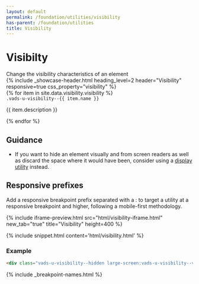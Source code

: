 ```yaml
---
layout: default
permalink: /foundation/utilities/visibility
has-parent: /foundation/utilities
title: Visibility
---
```


# Visibilty

<div class="va-introtext" markdown="1">
Change the visibility characteristics of an element
</div>

<div class="site-showcase">
  {%
    include _showcase-header.html
    heading_level=2
    header="Visibility"
    responsive=true
    css_property="visibility"
  %}
  <div class="vads-l-row">
    {% for item in site.data.visibility.visibility %}
      <div class="vads-l-col--12 site-showcase__col vads-u-display--flex vads-u-flex-direction--column {% if forloop.index == 1 %}vads-u-border-top--0{% endif %}">
        <div>
          <code class="code">.vads-u-visibility--{{ item.name }} </code>
        </div>
        <div>
          <p>{{ item.description }}</p>
        </div>
      </div>
    {% endfor %}
  </div>
</div>

## Guidance

- If you want to hide an element visually and from screen readers as well as discard the space where it would have been, consider using a [display utility](display.html) instead.


## Responsive prefixes

Add a responsive breakpoint prefix separated with a : to target a utility at a responsive breakpoint and higher, following a mobile-first methodology.

{% include iframe-preview.html src="html/visibility-iframe.html" new_tab="true" title="Visibility" height=400 %}

{% include snippet.html content='html/visibility.html' %}

### Example

```html
<div class="vads-u-visibility--hidden large-screen:vads-u-visibility--visible">
```
{% include _breakpoint-names.html %}
